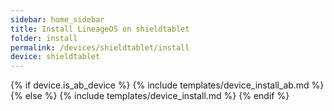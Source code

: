 ```yaml
---
sidebar: home_sidebar
title: Install LineageOS on shieldtablet
folder: install
permalink: /devices/shieldtablet/install
device: shieldtablet
---
```

{% if device.is_ab_device %}
{% include templates/device_install_ab.md %}
{% else %}
{% include templates/device_install.md %}
{% endif %}

